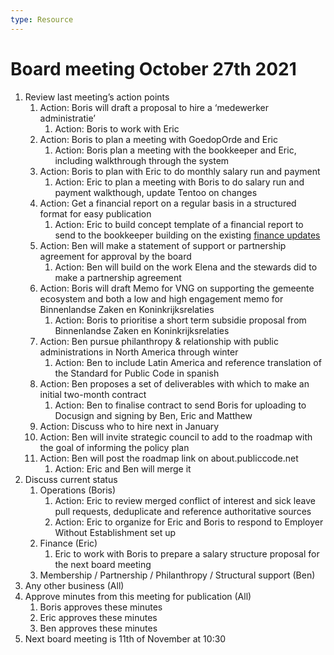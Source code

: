 ```yaml
---
type: Resource
---
```


# Board meeting October 27th 2021

1. Review last meeting’s action points
   1. Action: Boris will draft a proposal to hire a ‘medewerker administratie’
       1. Action: Boris to work with Eric
   2. Action: Boris to plan a meeting with GoedopOrde and Eric
       1. Action: Boris plan a meeting with the bookkeeper and Eric, including walkthrough through the system
   3. Action: Boris to plan with Eric to do monthly salary run and payment
       1. Action: Eric to plan a meeting with Boris to do salary run and payment walkthough, update Tentoo on changes
   4. Action: Get a financial report on a regular basis in a structured format for easy publication
       1. Action: Eric to build concept template of a financial report to send to the bookkeeper building on the existing [finance updates](https://about.publiccode.net/organization/finance-updates/)
   5. Action: Ben will make a statement of support or partnership agreement for approval by the board
       1. Action: Ben will build on the work Elena and the stewards did to make a partnership agreement
   6. Action: Boris will draft Memo for VNG on supporting the gemeente ecosystem and both a low and high engagement memo for Binnenlandse Zaken en Koninkrijksrelaties
       1. Action: Boris to prioritise a short term subsidie proposal from Binnenlandse Zaken en Koninkrijksrelaties
   7. Action: Ben pursue philanthropy & relationship with public administrations in North America through winter
       1. Action: Ben to include Latin America and reference translation of the Standard for Public Code in spanish
   8. Action: Ben proposes a set of deliverables with which to make an initial two-month contract
       1. Action: Ben to finalise contract to send Boris for uploading to Docusign and signing by Ben, Eric and Matthew
   9. Action: Discuss who to hire next in January
   10. Action: Ben will invite strategic council to add to the roadmap with the goal of informing the policy plan
   11. Action: Ben will post the roadmap link on about.publiccode.net
       1. Action: Eric and Ben will merge it
2. Discuss current status
   1. Operations (Boris)
       1. Action: Eric to review merged conflict of interest and sick leave pull requests, deduplicate and reference authoritative sources
       1. Action: Eric to organize for Eric and Boris to respond to Employer Without Establishment set up
   2. Finance (Eric)
       1. Eric to work with Boris to prepare a salary structure proposal for the next board meeting
   3. Membership / Partnership / Philanthropy / Structural support (Ben)
5. Any other business (All)
6. Approve minutes from this meeting for publication (All)
   1. Boris approves these minutes
   2. Eric approves these minutes
   3. Ben approves these minutes
7. Next board meeting is 11th of November at 10:30
